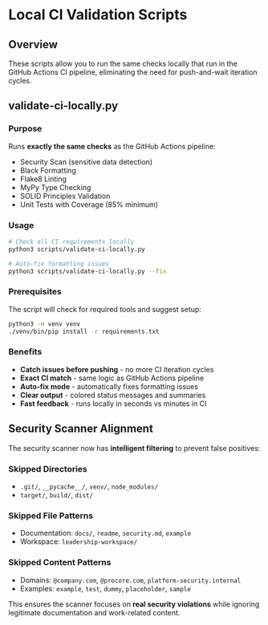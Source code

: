 # Local CI Validation Scripts

## Overview
These scripts allow you to run the same checks locally that run in the GitHub Actions CI pipeline, eliminating the need for push-and-wait iteration cycles.

## validate-ci-locally.py

### Purpose
Runs **exactly the same checks** as the GitHub Actions pipeline:
- Security Scan (sensitive data detection)
- Black Formatting
- Flake8 Linting
- MyPy Type Checking
- SOLID Principles Validation
- Unit Tests with Coverage (85% minimum)

### Usage
```bash
# Check all CI requirements locally
python3 scripts/validate-ci-locally.py

# Auto-fix formatting issues
python3 scripts/validate-ci-locally.py --fix
```

### Prerequisites
The script will check for required tools and suggest setup:
```bash
python3 -m venv venv
./venv/bin/pip install -r requirements.txt
```

### Benefits
- **Catch issues before pushing** - no more CI iteration cycles
- **Exact CI match** - same logic as GitHub Actions pipeline
- **Auto-fix mode** - automatically fixes formatting issues
- **Clear output** - colored status messages and summaries
- **Fast feedback** - runs locally in seconds vs minutes in CI

## Security Scanner Alignment

The security scanner now has **intelligent filtering** to prevent false positives:

### Skipped Directories
- `.git/`, `__pycache__/`, `venv/`, `node_modules/`
- `target/`, `build/`, `dist/`

### Skipped File Patterns
- Documentation: `docs/`, `readme`, `security.md`, `example`
- Workspace: `leadership-workspace/`

### Skipped Content Patterns
- Domains: `@company.com`, `@procore.com`, `platform-security.internal`
- Examples: `example`, `test`, `dummy`, `placeholder`, `sample`

This ensures the scanner focuses on **real security violations** while ignoring legitimate documentation and work-related content.

